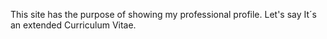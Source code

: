 
This site has the purpose of showing my professional profile.
Let's say It´s an extended Curriculum Vitae.
